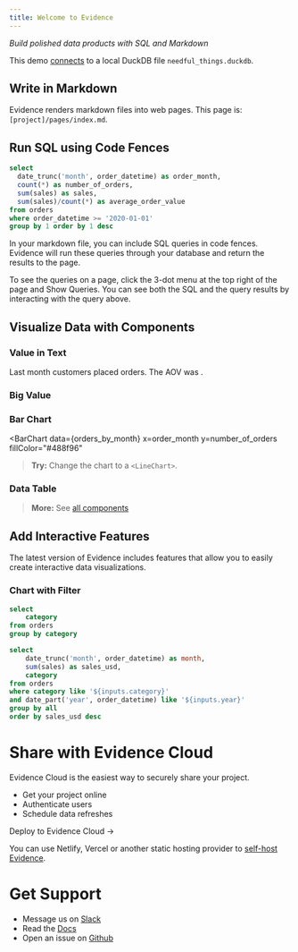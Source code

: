 ```yaml
---
title: Welcome to Evidence
---
```


_Build polished data products with SQL and Markdown_

This demo [connects](/settings) to a local DuckDB file `needful_things.duckdb`.

<LineChart
  data={orders_by_month}
  y=sales
  yFmt=usd0k
  title = "Sales by Month, USD"
/>

## Write in Markdown

Evidence renders markdown files into web pages. This page is:
`[project]/pages/index.md`.

## Run SQL using Code Fences

```sql orders_by_month
select
  date_trunc('month', order_datetime) as order_month,
  count(*) as number_of_orders,
  sum(sales) as sales,
  sum(sales)/count(*) as average_order_value
from orders
where order_datetime >= '2020-01-01'
group by 1 order by 1 desc
```

In your markdown file, you can include SQL queries in code fences. Evidence will run these queries through your database and return the results to the page.

<Alert status=info>  
To see the queries on a page, click the 3-dot menu at the top right of the page and Show Queries. You can see both the SQL and the query results by interacting with the query above.
</Alert>

## Visualize Data with Components

### Value in Text

Last month customers placed **<Value data={orders_by_month} column=number_of_orders/>** orders. The AOV was **<Value data={orders_by_month} column=average_order_value fmt=usd2/>**.

### Big Value 
<BigValue data={orders_by_month} value=sales fmt=usd0/>
<BigValue data={orders_by_month} value=number_of_orders />


### Bar Chart

<BarChart 
  data={orders_by_month} 
  x=order_month
  y=number_of_orders 
  fillColor="#488f96"
>
  <ReferenceArea xMin="2020-03-15" xMax="2021-05-15" label="COVID Impacted" color=red/>
</BarChart>

> **Try:** Change the chart to a `<LineChart>`.

### Data Table

<DataTable data={orders_by_month} rows=6/>

> **More:** See [all components](https://docs.evidence.dev/components/all-components)

## Add Interactive Features

The latest version of Evidence includes features that allow you to easily create interactive data visualizations.

### Chart with Filter 

```sql categories
select
    category
from orders
group by category
```

<Dropdown data={categories} name=category value=category>
    <DropdownOption value="%" valueLabel="All Categories"/>
</Dropdown>

<Dropdown name=year>
    <DropdownOption value=% valueLabel="All Years"/>
    <DropdownOption value=2019/>
    <DropdownOption value=2020/>
    <DropdownOption value=2021/>
</Dropdown>

```sql orders_by_category
select 
    date_trunc('month', order_datetime) as month,
    sum(sales) as sales_usd,
    category
from orders
where category like '${inputs.category}'
and date_part('year', order_datetime) like '${inputs.year}'
group by all
order by sales_usd desc
```

<BarChart
    data={orders_by_category}
    title="Sales by Month, {inputs.category}"
    x=month
    y=sales_usd
    series=category
/>




# Share with Evidence Cloud

Evidence Cloud is the easiest way to securely share your project. 

- Get your project online
- Authenticate users
- Schedule data refreshes

<BigLink href='https://du3tapwtcbi.typeform.com/waitlist?utm_source=template&typeform-source=template'>Deploy to Evidence Cloud &rarr;</BigLink>

You can use Netlify, Vercel or another static hosting provider to [self-host Evidence](https://docs.evidence.dev/deployment/overview).

# Get Support

- Message us on [Slack](https://slack.evidence.dev/)
- Read the [Docs](https://docs.evidence.dev/)
- Open an issue on [Github](https://github.com/evidence-dev/evidence)